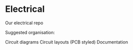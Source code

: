 # Electrical

Our electrical repo

Suggested organisation:

Circuit diagrams
Circuit layouts (PCB styled)
Documentation
